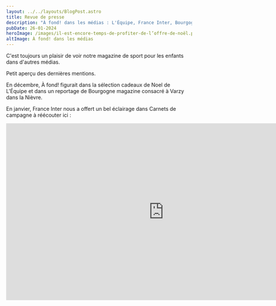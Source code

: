 ```yaml
---
layout: ../../layouts/BlogPost.astro
title: Revue de presse
description: "À fond! dans les médias : L'Équipe, France Inter, Bourgogne Magazine"
pubDate: 26-01-2024
heroImage: /images/il-est-encore-temps-de-profiter-de-l’offre-de-noël.png
altImage: À fond! dans les médias
---
```

C'est toujours un plaisir de voir notre magazine de sport pour les enfants dans d'autres médias.

Petit aperçu des dernières mentions.

En décembre, À fond! figurait dans la sélection cadeaux de Noel de L'Équipe et dans un reportage de Bourgogne magazine consacré à Varzy dans la Nièvre.

En janvier, France Inter nous a offert un bel éclairage dans Carnets de campagne à réécouter ici :

<iframe width="853" height="480" src="https://www.youtube.com/embed/LqBAV8WUMGQ" title="À fond! dans Carnets de Campagne sur France Inter" frameborder="0" allow="accelerometer; autoplay; clipboard-write; encrypted-media; gyroscope; picture-in-picture; web-share" allowfullscreen></iframe>